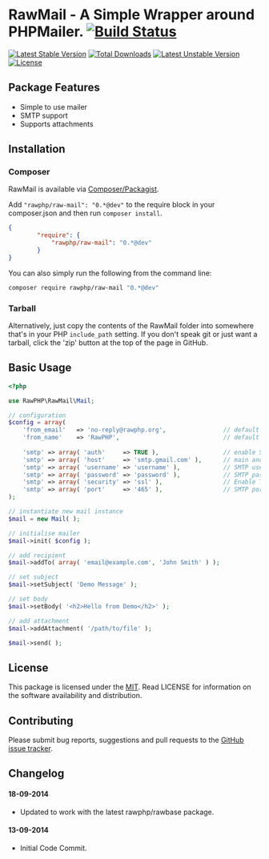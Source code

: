 # RawMail - A Simple Wrapper around PHPMailer. [![Build Status](https://travis-ci.org/rawphp/RawMail.svg?branch=master)](https://travis-ci.org/rawphp/RawMail)

[![Latest Stable Version](https://poser.pugx.org/rawphp/raw-mail/v/stable.svg)](https://packagist.org/packages/rawphp/raw-mail) [![Total Downloads](https://poser.pugx.org/rawphp/raw-mail/downloads.svg)](https://packagist.org/packages/rawphp/raw-mail) [![Latest Unstable Version](https://poser.pugx.org/rawphp/raw-mail/v/unstable.svg)](https://packagist.org/packages/rawphp/raw-mail) [![License](https://poser.pugx.org/rawphp/raw-mail/license.svg)](https://packagist.org/packages/rawphp/raw-mail)

## Package Features
- Simple to use mailer
- SMTP support
- Supports attachments

## Installation

### Composer
RawMail is available via [Composer/Packagist](https://packagist.org/packages/rawphp/raw-mail).

Add `"rawphp/raw-mail": "0.*@dev"` to the require block in your composer.json and then run `composer install`.

```json
{
        "require": {
            "rawphp/raw-mail": "0.*@dev"
        }
}
```

You can also simply run the following from the command line:

```sh
composer require rawphp/raw-mail "0.*@dev"
```

### Tarball
Alternatively, just copy the contents of the RawMail folder into somewhere that's in your PHP `include_path` setting. If you don't speak git or just want a tarball, click the 'zip' button at the top of the page in GitHub.

## Basic Usage

```php
<?php

use RawPHP\RawMail\Mail;

// configuration
$config = array(
    'from_email'   => 'no-reply@rawphp.org',                // default from email to use in emails
    'from_name'    => 'RawPHP',                             // default from name to use in emails
    
    'smtp' => array( 'auth'     => TRUE ),                  // enable SMTP authentication
    'smtp' => array( 'host'     => 'smtp.gmail.com' ),      // main and backup SMTP servers
    'smtp' => array( 'username' => 'username' ),            // SMTP username
    'smtp' => array( 'password' => 'password' ),            // SMTP password
    'smtp' => array( 'security' => 'ssl' ),                 // Enable TLS encryption, 'ssl' also accepted
    'smtp' => array( 'port'     => '465' ),                 // SMTP port
);

// instantiate new mail instance
$mail = new Mail( );

// initialise mailer
$mail->init( $config );

// add recipient
$mail->addTo( array( 'email@example.com', 'John Smith' ) );

// set subject
$mail->setSubject( 'Demo Message' );

// set body
$mail->setBody( '<h2>Hello from Demo</h2>' );

// add attachment
$mail->addAttachment( '/path/to/file' );

$mail->send( );
```

## License
This package is licensed under the [MIT](https://github.com/rawphp/RawMail/blob/master/LICENSE). Read LICENSE for information on the software availability and distribution.

## Contributing

Please submit bug reports, suggestions and pull requests to the [GitHub issue tracker](https://github.com/rawphp/RawMail/issues).

## Changelog

#### 18-09-2014
- Updated to work with the latest rawphp/rawbase package.

#### 13-09-2014
- Initial Code Commit.
